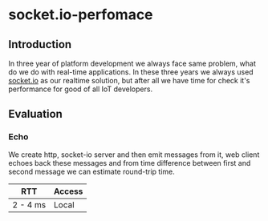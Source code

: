 # socket.io-perfomace
## Introduction
In three year of platform development we always face same problem, what do we do with real-time applications.
In these three years we always used [socket.io](https://socket.io/) as our realtime solution, but after all we have time for check
it's performance for good of all IoT developers.

## Evaluation
### Echo
We create http, socket-io server and then emit messages from it, web client echoes back these messages and
from time difference between first and second message we can estimate round-trip time.

| RTT | Access |
|:---:|:-------|
| 2 - 4 ms | Local |
